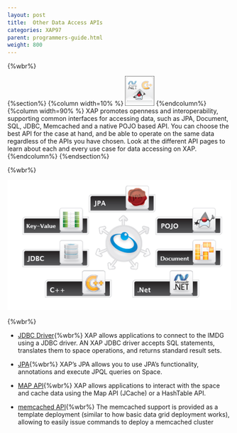 ```yaml
---
layout: post
title:  Other Data Access APIs
categories: XAP97
parent: programmers-guide.html
weight: 800
---
```

{%wbr%}

{%section%}
{%column width=10% %}
![apis.png](/attachment_files/subject/apis.png)
{%endcolumn%}
{%column width=90% %}
XAP promotes openness and interoperability, supporting common interfaces for accessing data, such as JPA, Document, SQL, JDBC, Memcached and a native POJO based API. You can choose the best API for the case at hand, and be able to operate on the same data regardless of the APIs you have chosen. Look at the different API pages to learn about each and every use case for data accessing on XAP.
{%endcolumn%}
{%endsection%}


{%wbr%}


![anyapi.png](/attachment_files/anyapi.png)

{%wbr%}

- [JDBC Driver](./jdbc-driver.html){%wbr%}
XAP allows applications to connect to the IMDG using a JDBC driver. AN XAP JDBC driver accepts SQL statements, translates them to space operations, and returns standard result sets.

- [JPA](./jpa-api.html){%wbr%}
XAP’s JPA allows you to use JPA’s functionality, annotations and execute JPQL queries on Space.

- [MAP API](./map-api.html){%wbr%}
XAP allows applications to interact with the space and cache data using the Map API (JCache) or a HashTable API.

- [memcached API](./memcached-api.html){%wbr%}
The memcached support is provided as a template deployment (similar to how basic data grid deployment works), allowing to easily issue commands to deploy a memcached cluster
